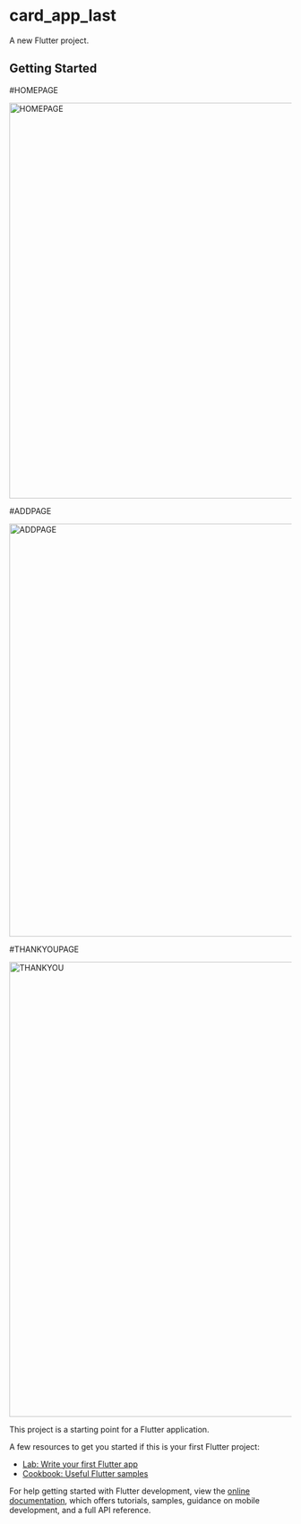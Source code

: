 # card_app_last

A new Flutter project.

## Getting Started

#HOMEPAGE

<img width="707" alt="HOMEPAGE" src="https://user-images.githubusercontent.com/72785742/211343305-30c6de23-efec-4e60-94ba-7d2481d3d592.png">

#ADDPAGE

<img width="738" alt="ADDPAGE" src="https://user-images.githubusercontent.com/72785742/211343302-653a9b4e-78c3-47a8-82b1-a5f514ecd65b.png">

#THANKYOUPAGE

<img width="813" alt="THANKYOU" src="https://user-images.githubusercontent.com/72785742/211343298-2459ab82-f8ed-4e57-8d44-6bf6e780de1c.png">

This project is a starting point for a Flutter application.

A few resources to get you started if this is your first Flutter project:

- [Lab: Write your first Flutter app](https://docs.flutter.dev/get-started/codelab)
- [Cookbook: Useful Flutter samples](https://docs.flutter.dev/cookbook)

For help getting started with Flutter development, view the
[online documentation](https://docs.flutter.dev/), which offers tutorials,
samples, guidance on mobile development, and a full API reference.
